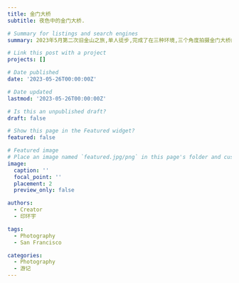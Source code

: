 ```yaml
---
title: 金门大桥
subtitle: 夜色中的金门大桥.

# Summary for listings and search engines
summary: 2023年5月第二次旧金山之旅,单人徒步,完成了在三种环境,三个角度拍摄金门大桥的成就.

# Link this post with a project
projects: []

# Date published
date: '2023-05-26T00:00:00Z'

# Date updated
lastmod: '2023-05-26T00:00:00Z'

# Is this an unpublished draft?
draft: false

# Show this page in the Featured widget?
featured: false

# Featured image
# Place an image named `featured.jpg/png` in this page's folder and customize its options here.
image:
  caption: ''
  focal_point: ''
  placement: 2
  preview_only: false

authors:
  - Creator
  - 印环宇

tags:
  - Photography
  - San Francisco

categories:
  - Photography
  - 游记
---
```



